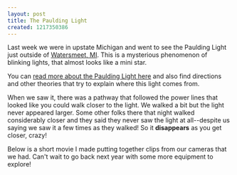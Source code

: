 ```yaml
--- 
layout: post
title: The Paulding Light
created: 1217350386
---
```

Last week we were in upstate Michigan and went to see the Paulding Light just outside of <a href="http://maps.google.com/maps?f=q&hl=en&geocode=&q=watersmeet,+mi&ie=UTF8&z=10&iwloc=addr">Watersmeet, MI</a>.  This is a mysterious phenomenon of blinking lights, that almost looks like a mini star.

You can <a href="http://www.backwoodswisconsin.com/paulding_light.htm">read more about the Paulding Light here</a> and also find directions and other theories that try to explain where this light comes from.

When we saw it, there was a pathway that followed the power lines that looked like you could walk closer to the light. We walked a bit but the light never appeared larger. Some other folks there that night walked considerably closer and they said they never saw the light at all--despite us saying we saw it a few times as they walked! So it <strong>disappears</strong> as you get closer, crazy! 

Below is a short movie I made putting together clips from our cameras that we had. Can't wait to go back next year with some more equipment to explore!

<object width="425" height="350"> <param name="movie" value="http://www.youtube.com/v/NznmgW2JtyM"> </param> <embed src="http://www.youtube.com/v/NznmgW2JtyM" type="application/x-shockwave-flash" width="425" height="350"> </embed> </object>
